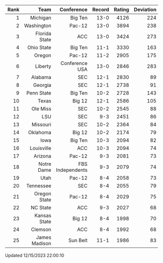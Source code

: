 | Rank  | Team                 | Conference           | Record   | Rating | Deviation |
| ---:  | ---:                 | ---:                 | ---:     | ---:   | ---:      |
| 1     | Michigan             | Big Ten              | 13-0     | 4126   | 224       |
| 2     | Washington           | Pac-12               | 13-0     | 3894   | 238       |
| 3     | Florida State        | ACC                  | 13-0     | 3424   | 273       |
| 4     | Ohio State           | Big Ten              | 11-1     | 3330   | 163       |
| 5     | Oregon               | Pac-12               | 11-2     | 2905   | 175       |
| 6     | Liberty              | Conference USA       | 13-0     | 2846   | 283       |
| 7     | Alabama              | SEC                  | 12-1     | 2830   | 89        |
| 8     | Georgia              | SEC                  | 12-1     | 2738   | 91        |
| 9     | Penn State           | Big Ten              | 10-2     | 2728   | 143       |
| 10    | Texas                | Big 12               | 12-1     | 2586   | 105       |
| 11    | Ole Miss             | SEC                  | 10-2     | 2545   | 88        |
| 12    | LSU                  | SEC                  | 9-3      | 2451   | 86        |
| 13    | Missouri             | SEC                  | 10-2     | 2364   | 84        |
| 14    | Oklahoma             | Big 12               | 10-2     | 2174   | 79        |
| 15    | Iowa                 | Big Ten              | 10-3     | 2094   | 82        |
| 16    | Louisville           | ACC                  | 10-3     | 2094   | 74        |
| 17    | Arizona              | Pac-12               | 9-3      | 2081   | 73        |
| 18    | Notre Dame           | FBS Independents     | 9-3      | 2079   | 74        |
| 19    | Utah                 | Pac-12               | 8-4      | 2058   | 73        |
| 20    | Tennessee            | SEC                  | 8-4      | 2055   | 79        |
| 21    | Oregon State         | Pac-12               | 8-4      | 2029   | 75        |
| 22    | NC State             | ACC                  | 9-3      | 2027   | 68        |
| 23    | Kansas State         | Big 12               | 8-4      | 1998   | 70        |
| 24    | Clemson              | ACC                  | 8-4      | 1992   | 68        |
| 25    | James Madison        | Sun Belt             | 11-1     | 1986   | 83        |

Updated 12/15/2023 22:00:10
